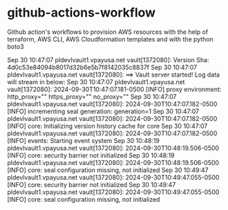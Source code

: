# github-actions-workflow
Github action's workflows to provision AWS resources with the help of terraform, AWS CLI, AWS Cloudformation templates and with the python boto3


Sep 30 10:47:07 pldevlvault1.vpayusa.net vault[1372080]:              Version Sha: 4d0c53e84094b8017d32b6e5b7f8142035c8837f
Sep 30 10:47:07 pldevlvault1.vpayusa.net vault[1372080]: ==> Vault server started! Log data will stream in below:
Sep 30 10:47:07 pldevlvault1.vpayusa.net vault[1372080]: 2024-09-30T10:47:07.181-0500 [INFO]  proxy environment: http_proxy="" https_proxy="" no_proxy=""
Sep 30 10:47:07 pldevlvault1.vpayusa.net vault[1372080]: 2024-09-30T10:47:07.182-0500 [INFO]  incrementing seal generation: generation=1
Sep 30 10:47:07 pldevlvault1.vpayusa.net vault[1372080]: 2024-09-30T10:47:07.182-0500 [INFO]  core: Initializing version history cache for core
Sep 30 10:47:07 pldevlvault1.vpayusa.net vault[1372080]: 2024-09-30T10:47:07.182-0500 [INFO]  events: Starting event system
Sep 30 10:48:19 pldevlvault1.vpayusa.net vault[1372080]: 2024-09-30T10:48:19.506-0500 [INFO]  core: security barrier not initialized
Sep 30 10:48:19 pldevlvault1.vpayusa.net vault[1372080]: 2024-09-30T10:48:19.506-0500 [INFO]  core: seal configuration missing, not initialized
Sep 30 10:49:47 pldevlvault1.vpayusa.net vault[1372080]: 2024-09-30T10:49:47.055-0500 [INFO]  core: security barrier not initialized
Sep 30 10:49:47 pldevlvault1.vpayusa.net vault[1372080]: 2024-09-30T10:49:47.055-0500 [INFO]  core: seal configuration missing, not initialized
